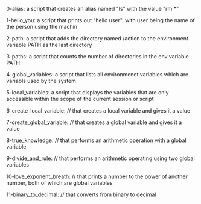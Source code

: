 0-alias: a script that creates an alias named "ls" with the value "rm *"

1-hello_you: a script that prints out "hello user", with user being the name of the person using the machin

2-path: a script that adds the directory named /action to the environment variable PATH as the last directory

3-paths: a script that counts the number of directories in the env variable PATH

4-global_variables: a script that lists all environmenet variables which are variabls used by the system

5-local_variables: a script that displays the variables that are only accessible within the scope of the current session or script

6-create_local_variable: // that creates a local variable and gives it a value

7-create_global_variable: // that creates a global variable and gives it a value

8-true_knowledge: // that performs an arithmetic operation with a global variable

9-divide_and_rule: // that performs an arithmetic operating using two global variables

10-love_exponent_breath: // that prints a number to the power of another number, both of which are global variables

11-binary_to_decimal: // that converts from binary to decimal


